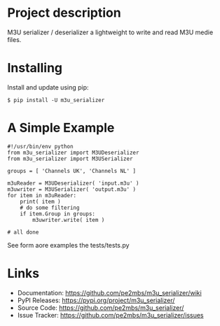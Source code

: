 # Project description 
M3U serializer / deserializer a lightweight to write and read M3U medie files.

# Installing
Install and update using pip:

    $ pip install -U m3u_serializer

# A Simple Example

    #!/usr/bin/env python
    from m3u_serializer import M3UDeserializer    
    from m3u_serializer import M3USerializer

    groups = [ 'Channels UK', 'Channels NL' ]

    m3uReader = M3UDeserializer( 'input.m3u' )
    m3uwriter = M3USerializer( 'output.m3u' )
    for item in m3uReader:
        print( item )
        # do some filtering
        if item.Group in groups:
            m3uwriter.write( item )
        
    # all done

See form aore examples the tests/tests.py

# Links
* Documentation: https://github.com/pe2mbs/m3u_serializer/wiki
* PyPI Releases: https://pypi.org/project/m3u_serializer/
* Source Code: https://github.com/pe2mbs/m3u_serializer/
* Issue Tracker: https://github.com/pe2mbs/m3u_serializer/issues
